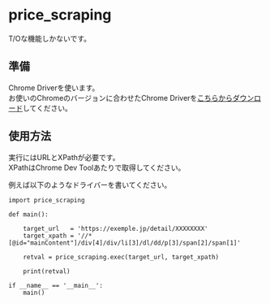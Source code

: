 # price_scraping

T/Oな機能しかないです。

## 準備

Chrome Driverを使います。  
お使いのChromeのバージョンに合わせたChrome Driverを[こちらからダウンロード](https://sites.google.com/chromium.org/driver/home)してください。

## 使用方法

実行にはURLとXPathが必要です。  
XPathはChrome Dev Toolあたりで取得してください。  

例えば以下のようなドライバーを書いてください。

```
import price_scraping

def main():

    target_url   = 'https://exemple.jp/detail/XXXXXXXX'
    target_xpath = '//*[@id="mainContent"]/div[4]/div/li[3]/dl/dd/p[3]/span[2]/span[1]'

    retval = price_scraping.exec(target_url, target_xpath)

    print(retval)

if __name__ == '__main__':
    main()
```